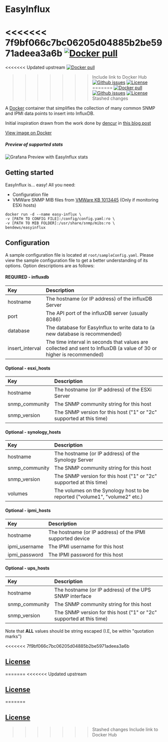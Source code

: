 # EasyInflux

<<<<<<< 7f9bf066c7bc06205d04885b2be5971adeea3a6b
[![Docker pull](https://img.shields.io/docker/pulls/bendews/easyinflux.svg)](https://hub.docker.com/r/bendews/easyinflux/) 
=======
<<<<<<< Updated upstream
[![Docker pull](https://img.shields.io/docker/pulls/dewso/easyinflux.svg)](https://hub.docker.com/r/dewso/easyinflux/) 
>>>>>>> Include link to Docker Hub
[![Github issues](https://img.shields.io/github/issues/bendews/EasyInflux-Docker.svg)](https://github.com/bendews/EasyInflux-Docker/issues) [![License](https://img.shields.io/github/license/bendews/EasyInflux-Docker.svg)](https://github.com/bendews/EasyInflux-Docker/blob/master/LICENSE)
=======
[![Docker pull](https://img.shields.io/docker/pulls/bendews/easyinflux.svg)](https://hub.docker.com/r/bendews/easyinflux/) 
[![Github issues](https://img.shields.io/github/issues/bendews/EasyInflux-Docker.svg)](https://github.com/bendews/EasyInflux-Docker/issues) [![License](https://img.shields.io/github/license/bendews/EasyInflux-Docker.svg)](https://github.com/bendews/EasyInflux-Docker/blob/master/LICENSE.txt)
>>>>>>> Stashed changes

A [Docker](https://www.docker.com) container that simplifies the collection of many common SNMP and IPMI data points to insert into InfluxDB. 

Initial inspiration drawn from the work done by [dencur](https://www.reddit.com/u/dencur) in [this blog post](https://denlab.io/setup-a-wicked-grafana-dashboard-to-monitor-practically-anything/)

[View image on Docker](https://hub.docker.com/r/bendews/easyinflux/)

##### Preview of supported stats

![Grafana Preview with EasyInflux stats](https://raw.githubusercontent.com/bendews/EasyInflux-Docker/master/Preview.gif)

## Getting started
EasyInflux is... easy! 
All you need:
* Configuration file
* VMWare SNMP MIB files from [VMWare KB 1013445](https://kb.vmware.com/selfservice/microsites/search.do?language=en_US&cmd=displayKC&externalId=1013445) (Only if monitoring ESXi hosts)


```
docker run -d --name easy-influx \
-v [PATH TO CONFIG FILE]:/config/config.yaml:ro \
-v [PATH TO MIB FOLDER]:/usr/share/snmp/mibs:ro \
bendews/easyinflux
```



## Configuration
A sample configuration file is located at `root/sampleConfig.yaml`.
Please view the sample configuration file to get a better understanding of its options.
Option descriptions are as follows:

#### REQUIRED - influxdb
|Key            |Description                                                                                                         |
|:--------------|:-------------------------------------------------------------------------------------------------------------------|
|hostname       |The hostname (or IP address) of the influxDB Server                                                                 |
|port           |The API port of the influxDB server (usually 8086)                                                                  |
|database       |The database for EasyInflux to write data to (a new database is recommended)                                        |
|insert_interval|The time interval in seconds that values are collected and sent to InfluxDB (a value of 30 or higher is recommended)|
#### Optional - esxi_hosts
|Key            |Description                                                                                                         |
:---------------|:-------------------------------------------------------------------------------------------------------------------|
|hostname       |The hostname (or IP address) of the ESXi Server                                                                     |
|snmp_community |The SNMP community string for this host                                                                             |
|snmp_version   |The SNMP version for this host ("1" or "2c" supported at this time)                                                 |
#### Optional - synology_hosts
|Key            |Description                                                                                                         |
:---------------|:-------------------------------------------------------------------------------------------------------------------|
|hostname       |The hostname (or IP address) of the Synology Server                                                                 |
|snmp_community |The SNMP community string for this host                                                                             |
|snmp_version   |The SNMP version for this host ("1" or "2c" supported at this time)                                                 |
|volumes        |The volumes on the Synology host to be reported ("volume1", "volume2" etc.)                                         |
#### Optional - ipmi_hosts
|Key            |Description                                                                                                         |
:---------------|:-------------------------------------------------------------------------------------------------------------------|
|hostname       |The hostname (or IP address) of the IPMI supported device                                                           |
|ipmi_username  |The IPMI username for this host                                                                                     |
|ipmi_password  |The IPMI password for this host                                                                                     |
#### Optional - ups_hosts
|Key            |Description                                                                                                         |
:---------------|:-------------------------------------------------------------------------------------------------------------------|
|hostname       |The hostname (or IP address) of the UPS SNMP interface                                                              |
|snmp_community |The SNMP community string for this host                                                                             |
|snmp_version   |The SNMP version for this host ("1" or "2c" supported at this time)                                                 |

Note that **ALL** values should be string escaped (I.E, be within "quotation marks")

<<<<<<< 7f9bf066c7bc06205d04885b2be5971adeea3a6b
## [License](https://github.com/bendews/EasyInflux-Docker/blob/master/LICENSE)
=======
<<<<<<< Updated upstream
## [License]()
=======
## [License](https://github.com/bendews/EasyInflux-Docker/blob/master/LICENSE.txt)
>>>>>>> Stashed changes
>>>>>>> Include link to Docker Hub
